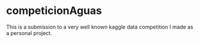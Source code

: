 # competicionAguas

This is a submission to a very well known kaggle data competition I made as a personal project. 
